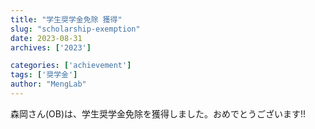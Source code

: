 ```yaml
---
title: "学生奨学金免除 獲得"
slug: "scholarship-exemption"
date: 2023-08-31
archives: ['2023']

categories: ['achievement']
tags: ['奨学金']
author: "MengLab"
---
```

森岡さん(OB)は、学生奨学金免除を獲得しました​。おめでとうございます!!
